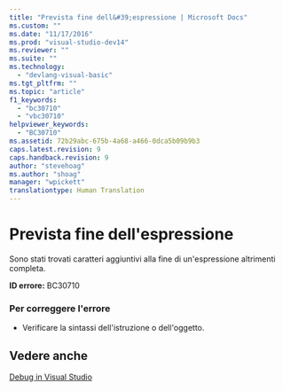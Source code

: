 ```yaml
---
title: "Prevista fine dell&#39;espressione | Microsoft Docs"
ms.custom: ""
ms.date: "11/17/2016"
ms.prod: "visual-studio-dev14"
ms.reviewer: ""
ms.suite: ""
ms.technology: 
  - "devlang-visual-basic"
ms.tgt_pltfrm: ""
ms.topic: "article"
f1_keywords: 
  - "bc30710"
  - "vbc30710"
helpviewer_keywords: 
  - "BC30710"
ms.assetid: 72b29abc-675b-4a68-a466-0dca5b09b9b3
caps.latest.revision: 9
caps.handback.revision: 9
author: "stevehoag"
ms.author: "shoag"
manager: "wpickett"
translationtype: Human Translation
---
```

# Prevista fine dell&#39;espressione
Sono stati trovati caratteri aggiuntivi alla fine di un'espressione altrimenti completa.  
  
 **ID errore:** BC30710  
  
### Per correggere l'errore  
  
-   Verificare la sintassi dell'istruzione o dell'oggetto.  
  
## Vedere anche  
 [Debug in Visual Studio](/visual-studio/debugger/debugging-in-visual-studio)